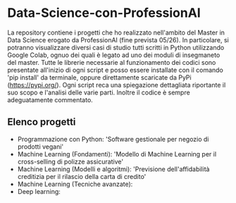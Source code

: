 # Data-Science-con-ProfessionAI
La repository contiene i progetti che ho realizzato nell'ambito del Master in Data Science erogato da ProfessionAI (fine prevista 05/26). 
In particolare, si potranno visualizzare diversi casi di studio tutti scritti in Python utilizzando Google Colab, ognuo dei quali è legato ad uno dei moduli di insegmaneto del master.
Tutte le librerie necessarie al funzionamento dei codici sono presentate all'inizio di ogni script e posso essere installate con il comando 'pip install' da terminale, 
oppure direttamente scaricate da PyPi (https://pypi.org/).
Ogni script reca una spiegazione dettagliata riportante il suo scopo e l'analisi delle varie parti. Inoltre il codice è sempre adeguatamente commentato.
## Elenco progetti
- Programmazione con Python: 'Software gestionale per negozio di prodotti vegani'
- Machine Learning (Fondamenti): 'Modello di Machine Learning per il cross-selling di polizze assicurative'
- Machine Learning (Modelli e algoritmi): 'Previsione dell'affidabilità creditizia per il rilascio della carta di credito'
- Machine Learning (Tecniche avanzate):
- Deep learning:

